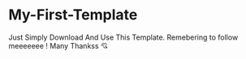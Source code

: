 # My-First-Template

Just Simply Download And Use This Template. Remebering to follow meeeeeee ! Many Thankss 💘
